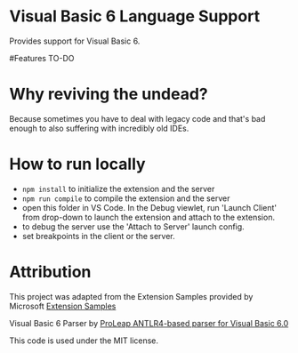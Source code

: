 # Visual Basic 6 Language Support
Provides support for Visual Basic 6.

#Features
TO-DO

# Why reviving the undead?
Because sometimes you have to deal with legacy code and that's bad enough to also suffering with incredibly old IDEs.

# How to run locally
* `npm install` to initialize the extension and the server
* `npm run compile` to compile the extension and the server
* open this folder in VS Code. In the Debug viewlet, run 'Launch Client' from drop-down to launch the extension and attach to the extension.
* to debug the server use the 'Attach to Server' launch config.
* set breakpoints in the client or the server.

# Attribution
This project was adapted from the Extension Samples provided by Microsoft [Extension Samples](https://github.com/Microsoft/vscode-extension-samples)

Visual Basic 6 Parser by [ProLeap ANTLR4-based parser for Visual Basic 6.0](https://github.com/uwol/vb6parser)

This code is used under the MIT license.
